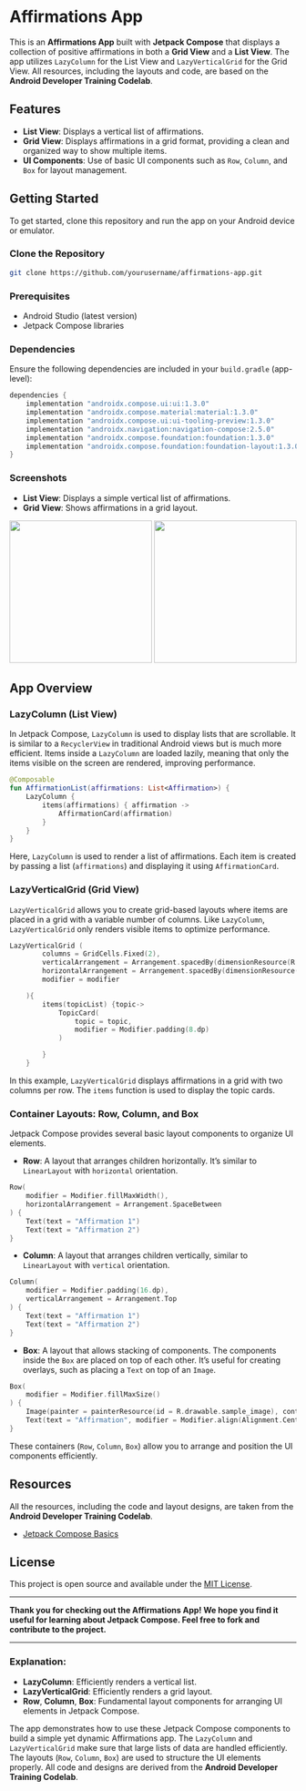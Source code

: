 
# Affirmations App

This is an **Affirmations App** built with **Jetpack Compose** that displays a collection of positive affirmations in both a **Grid View** and a **List View**. The app utilizes `LazyColumn` for the List View and `LazyVerticalGrid` for the Grid View. All resources, including the layouts and code, are based on the **Android Developer Training Codelab**.

## Features

- **List View**: Displays a vertical list of affirmations.
- **Grid View**: Displays affirmations in a grid format, providing a clean and organized way to show multiple items.
- **UI Components**: Use of basic UI components such as `Row`, `Column`, and `Box` for layout management.

## Getting Started

To get started, clone this repository and run the app on your Android device or emulator.

### Clone the Repository

```bash
git clone https://github.com/yourusername/affirmations-app.git
```

### Prerequisites

- Android Studio (latest version)
- Jetpack Compose libraries

### Dependencies

Ensure the following dependencies are included in your `build.gradle` (app-level):

```gradle
dependencies {
    implementation "androidx.compose.ui:ui:1.3.0"
    implementation "androidx.compose.material:material:1.3.0"
    implementation "androidx.compose.ui:ui-tooling-preview:1.3.0"
    implementation "androidx.navigation:navigation-compose:2.5.0"
    implementation "androidx.compose.foundation:foundation:1.3.0"
    implementation "androidx.compose.foundation:foundation-layout:1.3.0"
}
```

### Screenshots

- **List View**: Displays a simple vertical list of affirmations.
- **Grid View**: Shows affirmations in a grid layout.
<img src="https://github.com/user-attachments/assets/7c941d1e-be08-4b00-b1f3-fcb36710c35c" width="250">
<img src="https://github.com/user-attachments/assets/d6f89534-bf02-4aef-b780-dce6363391a1" width="250">



## App Overview

### LazyColumn (List View)

In Jetpack Compose, `LazyColumn` is used to display lists that are scrollable. It is similar to a `RecyclerView` in traditional Android views but is much more efficient. Items inside a `LazyColumn` are loaded lazily, meaning that only the items visible on the screen are rendered, improving performance.

```kotlin
@Composable
fun AffirmationList(affirmations: List<Affirmation>) {
    LazyColumn {
        items(affirmations) { affirmation ->
            AffirmationCard(affirmation)
        }
    }
}
```

Here, `LazyColumn` is used to render a list of affirmations. Each item is created by passing a list (`affirmations`) and displaying it using `AffirmationCard`.

### LazyVerticalGrid (Grid View)

`LazyVerticalGrid` allows you to create grid-based layouts where items are placed in a grid with a variable number of columns. Like `LazyColumn`, `LazyVerticalGrid` only renders visible items to optimize performance.

```kotlin
LazyVerticalGrid (
        columns = GridCells.Fixed(2),
        verticalArrangement = Arrangement.spacedBy(dimensionResource(R.dimen.padding_small)),
        horizontalArrangement = Arrangement.spacedBy(dimensionResource(R.dimen.padding_small)),
        modifier = modifier

    ){
        items(topicList) {topic->
            TopicCard(
                topic = topic,
                modifier = Modifier.padding(8.dp)
            )

        }
    }
```

In this example, `LazyVerticalGrid` displays affirmations in a grid with two columns per row. The `items` function is used to display the topic cards.

### Container Layouts: Row, Column, and Box

Jetpack Compose provides several basic layout components to organize UI elements.

- **Row**: A layout that arranges children horizontally. It’s similar to `LinearLayout` with `horizontal` orientation.

```kotlin
Row(
    modifier = Modifier.fillMaxWidth(),
    horizontalArrangement = Arrangement.SpaceBetween
) {
    Text(text = "Affirmation 1")
    Text(text = "Affirmation 2")
}
```

- **Column**: A layout that arranges children vertically, similar to `LinearLayout` with `vertical` orientation.

```kotlin
Column(
    modifier = Modifier.padding(16.dp),
    verticalArrangement = Arrangement.Top
) {
    Text(text = "Affirmation 1")
    Text(text = "Affirmation 2")
}
```

- **Box**: A layout that allows stacking of components. The components inside the `Box` are placed on top of each other. It’s useful for creating overlays, such as placing a `Text` on top of an `Image`.

```kotlin
Box(
    modifier = Modifier.fillMaxSize()
) {
    Image(painter = painterResource(id = R.drawable.sample_image), contentDescription = "Sample Image")
    Text(text = "Affirmation", modifier = Modifier.align(Alignment.Center))
}
```

These containers (`Row`, `Column`, `Box`) allow you to arrange and position the UI components efficiently.



## Resources

All the resources, including the code and layout designs, are taken from the **Android Developer Training Codelab**.

- [Jetpack Compose Basics](https://developer.android.com/courses/pathways/compose)

## License

This project is open source and available under the [MIT License](LICENSE).

---

**Thank you for checking out the Affirmations App! We hope you find it useful for learning about Jetpack Compose. Feel free to fork and contribute to the project.**

---

### Explanation:

- **LazyColumn**: Efficiently renders a vertical list.
- **LazyVerticalGrid**: Efficiently renders a grid layout.
- **Row**, **Column**, **Box**: Fundamental layout components for arranging UI elements in Jetpack Compose.

The app demonstrates how to use these Jetpack Compose components to build a simple yet dynamic Affirmations app. The `LazyColumn` and `LazyVerticalGrid` make sure that large lists of data are handled efficiently. The layouts (`Row`, `Column`, `Box`) are used to structure the UI elements properly. All code and designs are derived from the **Android Developer Training Codelab**.
